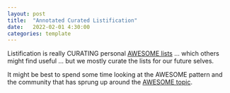 ```yaml
---
layout: post
title:  "Annotated Curated Listification"
date:   2022-02-01 4:30:00
categories: template
---
```


Listification is really CURATING personal [AWESOME lists](https://github.com/topics/awesome) ... which others might find useful ... but we mostly curate the lists for our future selves.

It might be best to spend some time looking at the AWESOME pattern and the community that has sprung up around the [AWESOME topic](https://github.com/topics/awesome).
